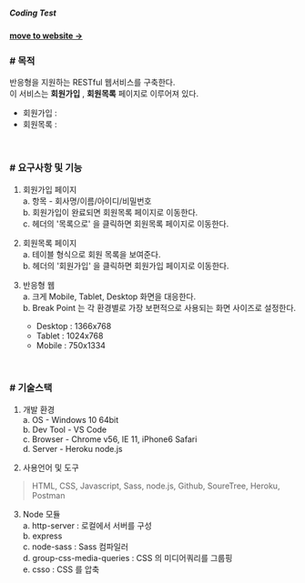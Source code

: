##### Coding Test

#### [move to website → ](https://ctmembers.herokuapp.com/)

### # 목적

반응형을 지원하는 RESTful 웹서비스를 구축한다.  
이 서비스는 __회원가입__ , __회원목록__ 페이지로 이루어져 있다.  
- 회원가입 : 
- 회원목록 : 

<br>

### # 요구사항 및 기능
1. 회원가입 페이지  
  a. 항목 - 회사명/이름/아이디/비밀번호  
  b. 회원가입이 완료되면 회원목록 페이지로 이동한다.  
  c. 헤더의 '목록으로' 을 클릭하면 회원목록 페이지로 이동한다.  
  
2. 회원목록 페이지  
  a. 테이블 형식으로 회원 목록을 보여준다.  
  b. 헤더의 '회원가입' 을 클릭하면 회원가입 페이지로 이동한다.

3. 반응형 웹  
  a. 크게 Mobile, Tablet, Desktop 화면을 대응한다.  
  b. Break Point 는 각 환경별로 가장 보편적으로 사용되는 화면 사이즈로 설정한다.  
    - Desktop : 1366x768
    - Tablet : 1024x768
    - Mobile : 750x1334

<br>
  
### # 기술스택
1. 개발 환경  
  a. OS - Windows 10 64bit  
  b. Dev Tool - VS Code  
  c. Browser - Chrome v56, IE 11, iPhone6 Safari  
  d. Server - Heroku node.js

2. 사용언어 및 도구
> HTML, CSS, Javascript, Sass, node.js, Github, SoureTree, Heroku, Postman

3. Node 모듈   
  a. http-server : 로컬에서 서버를 구성  
  b. express  
  c. node-sass : Sass 컴파일러  
  d. group-css-media-queries : CSS 의 미디어쿼리를 그룹핑  
  e. csso : CSS 를 압축  


